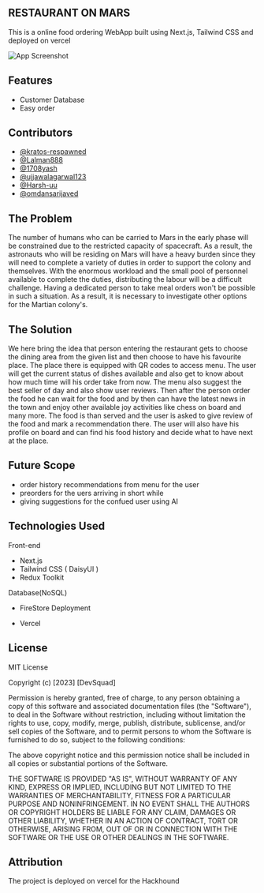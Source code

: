 ## RESTAURANT ON MARS

This is a online food ordering WebApp built using Next.js, Tailwind CSS and deployed on vercel

![App Screenshot](https://cdn.sanity.io/images/jlmtzkh8/production/ed43191761a50158fcace39fa67d2155a76dffef-1280x601.jpg?w=2000&fit=max&auto=format)

## Features

- Customer Database
- Easy order

## Contributors

- [@kratos-respawned](https://github.com/kratos-respawned)
- [@Lalman888](https://github.com/Lalman888)
- [@1708yash](https://github.com/1708yash)
- [@ujjawalagarwal123](https://github.com/ujjawalagarwal123)
- [@Harsh-uu](https://github.com/Harsh-uu)
- [@omdansarijaved](https://github.com/mdansarijaved)

## The Problem

The number of humans who can be carried to Mars in the early phase will be constrained due to the restricted capacity of spacecraft. As a result, the astronauts who will be residing on Mars will have a heavy burden since they will need to complete a variety of duties in order to support the colony and themselves. With the enormous workload and the small pool of personnel available to complete the duties, distributing the labour will be a difficult challenge. Having a dedicated person to take meal orders won't be possible in such a situation. As a result, it is necessary to investigate other options for the Martian colony's.

## The Solution

We here bring the idea that person entering the restaurant gets to choose the dining area from the given list and then choose to have his favourite place. The place there is equipped with QR codes to access menu. The user will get the current status of dishes available and also get to know about how much time will his order take from now. The menu also suggest the best seller of day and also show user reviews. Then after the person order the food he can wait for the food and by then can have the latest news in the town and enjoy other available joy activities like chess on board and many more. The food is than served and the user is asked to give review of the food and mark a recommendation there. The user will also have his profile on board and can find his food history and decide what to have next at the place.

## Future Scope

- order history recommendations from menu for the user
- preorders for the uers arriving in short while
- giving suggestions for the confued user using AI

## Technologies Used

Front-end

- Next.js
- Tailwind CSS ( DaisyUI )
- Redux Toolkit

Database(NoSQL)

- FireStore
  Deployment

- Vercel

## License

MIT License

Copyright (c) [2023] [DevSquad]

Permission is hereby granted, free of charge, to any person obtaining a copy
of this software and associated documentation files (the "Software"), to deal
in the Software without restriction, including without limitation the rights
to use, copy, modify, merge, publish, distribute, sublicense, and/or sell
copies of the Software, and to permit persons to whom the Software is
furnished to do so, subject to the following conditions:

The above copyright notice and this permission notice shall be included in all
copies or substantial portions of the Software.

THE SOFTWARE IS PROVIDED "AS IS", WITHOUT WARRANTY OF ANY KIND, EXPRESS OR
IMPLIED, INCLUDING BUT NOT LIMITED TO THE WARRANTIES OF MERCHANTABILITY,
FITNESS FOR A PARTICULAR PURPOSE AND NONINFRINGEMENT. IN NO EVENT SHALL THE
AUTHORS OR COPYRIGHT HOLDERS BE LIABLE FOR ANY CLAIM, DAMAGES OR OTHER
LIABILITY, WHETHER IN AN ACTION OF CONTRACT, TORT OR OTHERWISE, ARISING FROM,
OUT OF OR IN CONNECTION WITH THE SOFTWARE OR THE USE OR OTHER DEALINGS IN THE
SOFTWARE.

## Attribution

The project is deployed on vercel for the Hackhound
